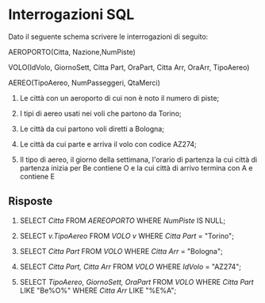 # Interrogazioni SQL

Dato il seguente schema scrivere le interrogazioni di seguito:

AEROPORTO(Citta, Nazione,NumPiste)

VOLO(IdVolo, GiornoSett, Citta Part, OraPart, Citta Arr, OraArr, TipoAereo)

AEREO(TipoAereo, NumPasseggeri, QtaMerci)

1. Le città con un aeroporto di cui non è noto il numero di piste;

2. I tipi di aereo usati nei voli che partono da Torino;

3. Le città da cui partono voli diretti a Bologna;

4. Le città da cui parte e arriva il volo con codice AZ274;

5. Il tipo di aereo, il giorno della settimana, l'orario di partenza la cui città di partenza inizia per Be contiene O e la cui città di arrivo termina con A e contiene E

## Risposte

1. SELECT _Citta_ FROM _AEREOPORTO_ WHERE _NumPiste_ IS NULL;

2. SELECT _v.TipoAereo_ FROM _VOLO v_ WHERE _Citta Part_ = "Torino";

3. SELECT _Citta Part_ FROM _VOLO_ WHERE _Citta Arr_ = "Bologna";

4. SELECT _Citta Part, Citta Arr_ FROM _VOLO_ WHERE _IdVolo_ = "AZ274";

5. SELECT _TipoAereo, GiornoSett, OraPart_ FROM _VOLO_ WHERE _Citta Part_ LIKE "Be%O%" WHERE _Citta Arr_ LIKE "%E%A";
